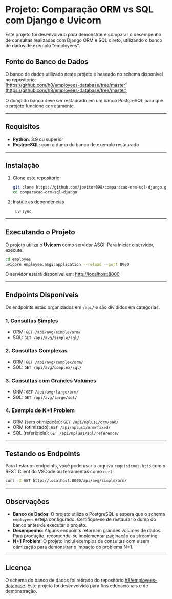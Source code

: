 # Projeto: Comparação ORM vs SQL com Django e Uvicorn

Este projeto foi desenvolvido para demonstrar e comparar o desempenho de consultas realizadas com Django ORM e SQL direto, utilizando o banco de dados de exemplo "employees".

## Fonte do Banco de Dados

O banco de dados utilizado neste projeto é baseado no schema disponível no repositório:  
[https://github.com/h8/employees-database/tree/master](https://github.com/h8/employees-database/tree/master)

O dump do banco deve ser restaurado em um banco PostgreSQL para que o projeto funcione corretamente.

---

## Requisitos

- **Python**: 3.9 ou superior
- **PostgreSQL**: com o dump do banco de exemplo restaurado

---

## Instalação

1. Clone este repositório:
   ```bash
   git clone https://github.com/jovitor098/comparacao-orm-sql-django.git
   cd comparacao-orm-sql-django
   ```

2. Instale as dependencias
   ```bash
    uv sync
    ```

---

## Executando o Projeto

O projeto utiliza o **Uvicorn** como servidor ASGI. Para iniciar o servidor, execute:

```bash
cd employee
uvicorn employee.asgi:application --reload --port 8000
```

O servidor estará disponível em: [http://localhost:8000](http://localhost:8000)

---

## Endpoints Disponíveis

Os endpoints estão organizados em `/api/` e são divididos em categorias:

### 1. **Consultas Simples**
- ORM: `GET /api/avg/simple/orm/`
- SQL: `GET /api/avg/simple/sql/`

### 2. **Consultas Complexas**
- ORM: `GET /api/avg/complex/orm/`
- SQL: `GET /api/avg/complex/sql/`

### 3. **Consultas com Grandes Volumes**
- ORM: `GET /api/avg/large/orm/`
- SQL: `GET /api/avg/large/sql/`

### 4. **Exemplo de N+1 Problem**
- ORM (sem otimização): `GET /api/nplus1/orm/bad/`
- ORM (otimizado): `GET /api/nplus1/orm/fixed/`
- SQL (referência): `GET /api/nplus1/sql/reference/`

---

## Testando os Endpoints

Para testar os endpoints, você pode usar o arquivo `requisicoes.http` com o REST Client do VSCode ou ferramentas como `curl`:

```bash
curl -X GET http://localhost:8000/api/avg/simple/orm/
```

---

## Observações

- **Banco de Dados**: O projeto utiliza o PostgreSQL e espera que o schema `employees` esteja configurado. Certifique-se de restaurar o dump do banco antes de executar o projeto.
- **Desempenho**: Alguns endpoints retornam grandes volumes de dados. Para produção, recomenda-se implementar paginação ou streaming.
- **N+1 Problem**: O projeto inclui exemplos de consultas com e sem otimização para demonstrar o impacto do problema N+1.

---

## Licença

O schema do banco de dados foi retirado do repositório [h8/employees-database](https://github.com/h8/employees-database/tree/master). Este projeto foi desenvolvido para fins educacionais e de demonstração.